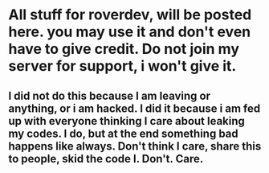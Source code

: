# All stuff for roverdev, will be posted here. you may use it and don't even have to give credit. Do not join my server for support, i won't give it.

## I did not do this because I am leaving or anything, or i am hacked. I did it because i am fed up with everyone thinking I care about leaking my codes. I do, but at the end something bad happens like always. Don't think I care, share this to people, skid the code I. Don't. Care.
